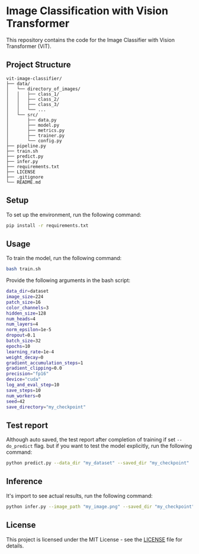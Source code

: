 # Image Classification with Vision Transformer
This repository contains the code for the Image Classifier with Vision Transformer (ViT).

## Project Structure
```
vit-image-classifier/
├── data/
│   └── directory_of_images/
│   │   ├── class_1/
│   │   ├── class_2/
│   │   ├── class_3/
│   │   └── ...
│   └── src/
│       ├── data.py
│       ├── model.py
│       ├── metrics.py
│       ├── trainer.py
│       └── config.py
├── pipeline.py
├── train.sh
├── predict.py
├── infer.py
├── requirements.txt
├── LICENSE
├── .gitignore
└── README.md
```    

## Setup
To set up the environment, run the following command:

```bash
pip install -r requirements.txt
```

## Usage
To train the model, run the following command:

```bash
bash train.sh
```
Provide the following arguments in the bash script:
```bash
data_dir=dataset
image_size=224
patch_size=16
color_channels=3
hidden_size=128
num_heads=4
num_layers=4
norm_epsilon=1e-5
dropout=0.1
batch_size=32
epochs=10
learning_rate=1e-4
weight_decay=0
gradient_accumulation_steps=1
gradient_clipping=0.0
precision="fp16"
device="cuda"
log_and_eval_step=10
save_steps=10
num_workers=0
seed=42
save_directory="my_checkpoint"
```

## Test report
Although auto saved, the test report after completion of training if set `--do_predict` flag. but if you want to test the model explicitly, run the following command:

```bash
python predict.py --data_dir "my_dataset" --saved_dir "my_checkpoint"
```

## Inference
It's import to see actual results, run the following command:

```bash
python infer.py --image_path "my_image.png" --saved_dir "my_checkpoint"
```

## License
This project is licensed under the MIT License - see the [LICENSE](LICENSE) file for details.